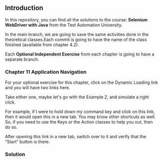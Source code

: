 ## Introduction 

In this repository, you can find all the solutions to the
course: **Selenium WebDriver with Java** from the Test
Automation University. 

In the main branch, we are going to save the same activities
done in the theoretical classes.Each commit is going to have
the name of the class finished (available from chapter 4.2).

Each **Optional Independent Exercise** from each chapter is going to 
have a separate branch.

### Chapter 11 Application Navigation
For your optional exercise for this chapter, click on the Dynamic Loading link and you will have two links here.

Take either one, maybe let's go with the Example 2, and simulate a right click.

For example, if I were to hold down my command key and click on this link, 
then it would open this in a new tab. 
You may know other shortcuts as well. 
So, if you need to use the Keys or the Action classes to help you out, then do so.

After opening this link in a new tab, switch over to it and verify that the “Start” button is there.

### Solution
